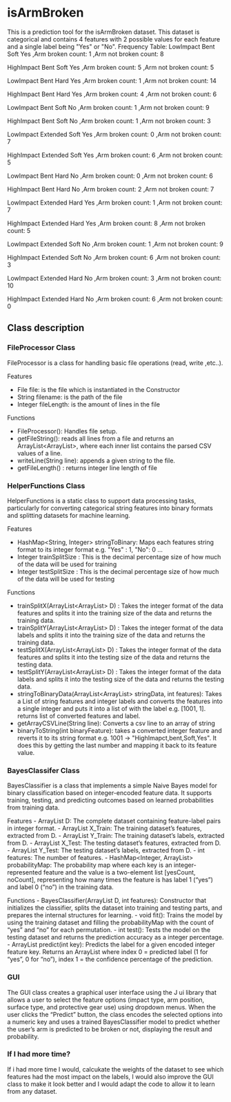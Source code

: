 # isArmBroken

This is a prediction tool for the isArmBroken dataset. This dataset is categorical and contains 4 features with 2 possible values for each feature and a single label being "Yes" or "No".
Frequency Table:
LowImpact Bent Soft Yes ,Arm broken count: 1 ,Arm not broken count: 8

HighImpact Bent Soft Yes ,Arm broken count: 5 ,Arm not broken count: 5

LowImpact Bent Hard Yes ,Arm broken count: 1 ,Arm not broken count: 14

HighImpact Bent Hard Yes ,Arm broken count: 4 ,Arm not broken count: 6

LowImpact Bent Soft No ,Arm broken count: 1 ,Arm not broken count: 9

HighImpact Bent Soft No ,Arm broken count: 1 ,Arm not broken count: 3

LowImpact Extended Soft Yes ,Arm broken count: 0 ,Arm not broken count: 7

HighImpact Extended Soft Yes ,Arm broken count: 6 ,Arm not broken count: 5

LowImpact Bent Hard No ,Arm broken count: 0 ,Arm not broken count: 6

HighImpact Bent Hard No ,Arm broken count: 2 ,Arm not broken count: 7

LowImpact Extended Hard Yes ,Arm broken count: 1 ,Arm not broken count: 7

HighImpact Extended Hard Yes ,Arm broken count: 8 ,Arm not broken count: 5

LowImpact Extended Soft No ,Arm broken count: 1 ,Arm not broken count: 9

HighImpact Extended Soft No ,Arm broken count: 6 ,Arm not broken count: 3

LowImpact Extended Hard No ,Arm broken count: 3 ,Arm not broken count: 10

HighImpact Extended Hard No ,Arm broken count: 6 ,Arm not broken count: 0



## Class description

### FileProcessor Class
FileProcessor is a class for handling basic file operations (read, write ,etc..).

Features
  - File file: is the file which is instantiated in the Constructor
  - String filename: is the path of the file
  - Integer fileLength: is the amount of lines in the file

Functions
 - FileProcessor(): Handles file setup.
 - getFileString(): reads all lines from a file and returns an ArrayList<ArrayList<String>>, where each inner list contains the parsed CSV values of a line.
 - writeLine(String line): appends a given string to the file.
 - getFileLength() : returns integer line length of file
	


### HelperFunctions Class
HelperFunctions is a static class to support data processing tasks, particularly for converting categorical string features into binary formats and splitting datasets for machine learning.

Features
  - HashMap<String, Integer> stringToBinary: Maps each features string format to its integer format e.g. "Yes" : 1, "No": 0 ...
  - Integer trainSplitSize : This is the decimal percentage size of how much of the data will be used for training
  - Integer testSplitSize : This is the decimal percentage size of how much of the data will be used for testing

Functions
  - trainSplitX(ArrayList<ArrayList<Integer>> D) : Takes the integer format of the data features and splits it into the training size of the data and returns the training data.
  - trainSplitY(ArrayList<ArrayList<Integer>> D) : Takes the integer format of the data labels and splits it into the training size of the data and returns the training data.
  - testSplitX(ArrayList<ArrayList<Integer>> D) : Takes the integer format of the data features and splits it into the testing size of the data and returns the testing data.
  - testSplitY(ArrayList<ArrayList<Integer>> D) : Takes the integer format of the data labels and splits it into the testing size of the data and returns the testing data.
  - stringToBinaryData(ArrayList<ArrayList<String>> stringData, int features): Takes a List of string features and integer labels and converts the features into a single integer and puts it into a list of with the label e.g. [1001, 1]. returns list of converted features and label.
  - getArrayCSVLine(String line): Converts a csv line to an array of string
  - binaryToString(int binaryFeature): takes a converted integer feature and reverts it to its string format e.g. 1001 -> "HighImapct,bent,Soft,Yes". It does this by getting the last number and mapping it back to its feature value.



### BayesClassifer Class
BayesClassifier is a class that implements a simple Naive Bayes model for binary classification based on integer-encoded feature data. It supports training, testing, and predicting outcomes based on learned probabilities from training data.

Features
	-	ArrayList<ArrayList> D: The complete dataset containing feature-label pairs in integer format.
	-	ArrayList X_Train: The training dataset’s features, extracted from D.
	-	ArrayList Y_Train: The training dataset’s labels, extracted from D.
	-	ArrayList X_Test: The testing dataset’s features, extracted from D.
	-	ArrayList Y_Test: The testing dataset’s labels, extracted from D.
	-	int features: The number of features.
	-	HashMap<Integer, ArrayList> probabilityMap: The probability map where each key is an integer-represented feature and the value is a two-element list [yesCount, noCount], representing how many times the feature is has label 1 (“yes”) and label 0 (“no”) in the training data.

Functions
	-	BayesClassifier(ArrayList<ArrayList> D, int features): Constructor that initializes the classifier, splits the dataset into training and testing parts, and prepares the internal structures for learning.
	-	void fit(): Trains the model by using the training dataset and filling the probabilityMap with the count of “yes” and “no” for each permutation.
	-	int test(): Tests the model on the testing dataset and returns the prediction accuracy as a integer percentage.
	-	ArrayList predict(int key): Predicts the label for a given encoded integer feature key. Returns an ArrayList where index 0 = predicted label (1 for “yes”, 0 for “no”), index 1 = the confidence percentage of the prediction.


 ### GUI
 The GUI class creates a graphical user interface using the J ui library that allows a user to select the feature options (impact type, arm position, surface type, and protective gear use) using dropdown menus. When the user clicks the “Predict” button, the class encodes the selected options into a numeric key and uses a trained BayesClassifier model to predict whether the user’s arm is predicted to be broken or not, displaying the result and probability.
 


### If I had more time?
If i had more time I would, calcukate the weights of the dataset to see which features had the most impact on the labels, I would also improve the GUI class to make it look better and I would adapt the code to allow it to learn from any dataset.
